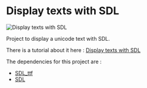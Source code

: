 # Display texts with SDL

![Display texts with SDL](https://glusoft.com/tutorials/sdl2/img/japanese-text-sdl2.png)

Project to display a unicode text with SDL.

There is a tutorial about it here : [Display texts with SDL](https://glusoft.com/sdl2-tutorials/display-unicode-text-sdl_ttf/)

The dependencies for this project are : 
* [SDL_ttf](https://github.com/libsdl-org/SDL_ttf)
* [SDL](https://github.com/libsdl-org/SDL)
